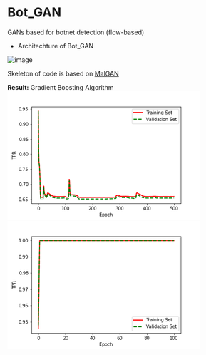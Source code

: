 # Bot_GAN

GANs based for botnet detection (flow-based)

- Architechture of Bot_GAN

![image](https://user-images.githubusercontent.com/58476264/129138061-cea7e1e8-a039-4540-8ff7-dbcc224c4b14.png)

Skeleton of code is based on [MalGAN](https://github.com/yanminglai/Malware-GAN)

**Result:** Gradient Boosting Algorithm<br>
![image](https://github.com/danhlk/Bot_GAN/blob/main/saves/Epoch_TPR_GBC%2C%20SameTrainData%2C%201.png)
![image](https://github.com/danhlk/Bot_GAN/blob/main/saves/Epoch_TPR_GBC%2C%20SameTrainData%2C%20False.png)
